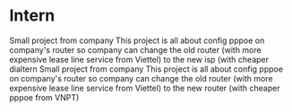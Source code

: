 # Intern
Small project from company
This project is all about config pppoe on company's router so company can change the old router (with more expensive lease line service from Viettel) to the new isp (with cheaper dialtern
Small project from company
This project is all about config pppoe on company's router so company can change the old router (with more expensive lease line service from Viettel) to the new router (with cheaper pppoe from VNPT)
